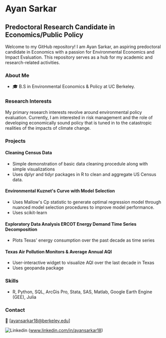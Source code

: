 # Ayan Sarkar

## Predoctoral Research Candidate in Economics/Public Policy

Welcome to my GitHub repository! I am Ayan Sarkar, an aspiring predoctoral candidate in Economics with a passion for Environmental Economics and Impact Evaluation. This repository serves as a hub for my academic and research-related activities.

### About Me

- 🎓 B.S in Environmental Economics & Policy at UC Berkeley.

### Research Interests

My primary research interests revolve around environmental policy evaluation. Currently, I am interested in risk management and the role of developing economically sound policy that is tuned in to the catastropic realities of the impacts of climate change. 

### Projects

#### Cleaning Census Data
- Simple demonstration of basic data cleaning procedule along with simple visualizations
- Uses dplyr and tidyr packages in R to clean and aggregate US Census data.

#### Environmental Kuznet's Curve with Model Selection
- Uses Mallow's Cp statistic to generate optimal regression model through nuanced model selection procedures to improve model performance.
- Uses scikit-learn

#### Exploratory Data Analysis ERCOT Energy Demand Time Series Decomposition
- Plots Texas' energy consumption over the past decade as time series

#### Texas Air Pollution Monitors & Average Annual AQI
- User-interactive widget to visualize AQI over the last decade in Texas
- Uses geopanda package



### Skills

- R, Python, SQL, ArcGis Pro, Stata, SAS, Matlab, Google Earth Engine (GEE), Julia

### Contact

📧 [ayansarkar18@berkeley.edu]

![Linkedin](https://i.sstatic.net/gVE0j.png) (www.linkedin.com/in/ayansarkar18)
&nbsp;
<!---
A-Sarkar18/A-Sarkar18 is a ✨ special ✨ repository because its `README.md` (this file) appears on your GitHub profile.
You can click the Preview link to take a look at your changes.
--->
